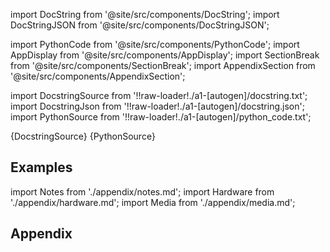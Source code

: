 
[//]: # (Custom component imports)

import DocString from '@site/src/components/DocString';
import DocStringJSON from '@site/src/components/DocStringJSON';

import PythonCode from '@site/src/components/PythonCode';
import AppDisplay from '@site/src/components/AppDisplay';
import SectionBreak from '@site/src/components/SectionBreak';
import AppendixSection from '@site/src/components/AppendixSection';

[//]: # (Docstring)

import DocstringSource from '!!raw-loader!./a1-[autogen]/docstring.txt';
import DocstringJson from '!!raw-loader!./a1-[autogen]/docstring.json';
import PythonSource from '!!raw-loader!./a1-[autogen]/python_code.txt';

<DocString>{DocstringSource}</DocString>
<DocStringJSON data={DocstringJson} />
<PythonCode GLink='IO/INSTRUMENTS/QCODES/CLOSE_ALL/CLOSE_ALL.py'>{PythonSource}</PythonCode>

<SectionBreak />

    

[//]: # (Examples)

## Examples

<AppDisplay 
  GLink='IO/INSTRUMENTS/QCODES/CLOSE_ALL'
  nodeLabel='CLOSE_ALL'>
</AppDisplay>

<SectionBreak />

    

[//]: # (Appendix)

import Notes from './appendix/notes.md';
import Hardware from './appendix/hardware.md';
import Media from './appendix/media.md';

## Appendix

<AppendixSection index={0} folderPath='nodes/IO/INSTRUMENTS/QCODES/CLOSE_ALL/appendix/'><Notes /></AppendixSection>
<AppendixSection index={1} folderPath='nodes/IO/INSTRUMENTS/QCODES/CLOSE_ALL/appendix/'><Hardware /></AppendixSection>
<AppendixSection index={2} folderPath='nodes/IO/INSTRUMENTS/QCODES/CLOSE_ALL/appendix/'><Media /></AppendixSection>


